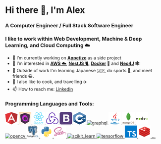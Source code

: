 <h1>Hi there 👋, I'm Alex</h1>
<h3>A Computer Engineer / Full Stack Software Engineer</h3>
<h3>I like to work within Web Development, Machine & Deep Learning, and Cloud Computing ☁️ </h3>

- 🔭 I’m currently working on **[Appetize](https://github.com/nik-neg/Appetize)** as a side project
- 🌱 I’m interested in **[AWS ☁️](https://aws.amazon.com/)**,  **[NestJS 🐈](https://nestjs.com/)**, **[Docker](https://www.docker.com/) 🐋** and **[Neo4J](https://neo4j.com/) 🕸️**
- 🌻 Outside of work I'm learning Japanese 🇯🇵, do sports 🏃, and meet friends 😀.
- 🍳 I also like to cook, and travelling ✈️
- 📫 How to reach me: [Linkedin](https://www.linkedin.com/in/alexander-genkin-7108081a8/?locale=en_US)


<h3 align="left">Programming Languages and Tools:</h3>
<p align="left"> <a href="https://angular.io" target="_blank"> <img src="https://github.com/nik-neg/nik-neg/blob//main/images/angular-icon.svg" alt="angularjs" width="40" height="40"/> <a href="https://ngrx.io/" target="_blank"> <img src="https://github.com/nik-neg/nik-neg/blob//main/images/ngrx.png" alt="redux" width="40" height="40"/> </a> <a href="https://reactjs.org/" target="_blank"> <img src="https://raw.githubusercontent.com/devicons/devicon/master/icons/react/react-original-wordmark.svg" alt="react" width="40" height="40"/> </a> <a href="https://redux.js.org" target="_blank"> <img src="https://raw.githubusercontent.com/devicons/devicon/master/icons/redux/redux-original.svg" alt="redux" width="40" height="40"/> </a> <a href="https://getbootstrap.com" target="_blank"> <img src="https://github.com/nik-neg/nik-neg/blob//main/images/bootstrap.svg" alt="bootstrap" width="40" height="40"/> </a> <a href="https://en.cppreference.com/w/" target="_blank"> <img src="https://github.com/nik-neg/nik-neg/blob//main/images/c-plusplus.svg" alt="cplusplus" width="40" height="40"/> </a> </a> <a href="https://graphql.org" target="_blank"> <img src="https://www.vectorlogo.zone/logos/graphql/graphql-icon.svg" alt="graphql" width="40" height="40"/> </a> <a href="https://www.java.com" target="_blank"> <img src="https://raw.githubusercontent.com/devicons/devicon/master/icons/java/java-original.svg" alt="java" width="40" height="40"/> </a> <a href="https://www.mongodb.com/" target="_blank"> <img src="https://raw.githubusercontent.com/devicons/devicon/master/icons/mongodb/mongodb-original-wordmark.svg" alt="mongodb" width="40" height="40"/> </a> <a href="https://nodejs.org" target="_blank"> <img src="https://raw.githubusercontent.com/devicons/devicon/master/icons/nodejs/nodejs-original-wordmark.svg" alt="nodejs" width="40" height="40"/> </a> <a href="https://opencv.org/" target="_blank"> <img src="https://www.vectorlogo.zone/logos/opencv/opencv-icon.svg" alt="opencv" width="40" height="40"/> </a> <a href="https://www.postgresql.org" target="_blank"> <img src="https://raw.githubusercontent.com/devicons/devicon/master/icons/postgresql/postgresql-original-wordmark.svg" alt="postgresql" width="40" height="40"/> </a> <a href="https://www.python.org" target="_blank"> <img src="https://raw.githubusercontent.com/devicons/devicon/master/icons/python/python-original.svg" alt="python" width="40" height="40"/> </a> <a href="https://sass-lang.com" target="_blank"> <img src="https://raw.githubusercontent.com/devicons/devicon/master/icons/sass/sass-original.svg" alt="sass" width="40" height="40"/> </a> <a href="https://scikit-learn.org/" target="_blank"> <img src="https://upload.wikimedia.org/wikipedia/commons/0/05/Scikit_learn_logo_small.svg" alt="scikit_learn" width="40" height="40"/> </a> <a href="https://www.tensorflow.org" target="_blank"> <img src="https://www.vectorlogo.zone/logos/tensorflow/tensorflow-icon.svg" alt="tensorflow" width="40" height="40"/> </a> <a href="https://www.typescriptlang.org/" target="_blank"> <img src="https://raw.githubusercontent.com/devicons/devicon/master/icons/typescript/typescript-original.svg" alt="typescript" width="40" height="40"/> </a> <a href="https://redis.io" target="_blank">  <img src="https://github.com/nik-neg/nik-neg/blob/main/images/redis.svg" alt="drawing" width="40"/> ... </a> </p>
